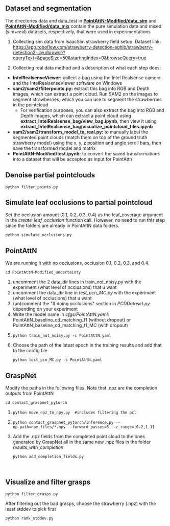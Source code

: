 ## Dataset and segmentation
The directories data and data_test in [**PointAttN-Modified/data_sim**](https://mbzuaiac-my.sharepoint.com/personal/ali_abouzeid_mbzuai_ac_ae/_layouts/15/onedrive.aspx?e=5%3A38880696f9dd4ad9b92df73c8145c0f5&sharingv2=true&fromShare=true&at=9&CT=1739939191678&OR=OWA%2DNT%2DMail&CID=159ec6e8%2Df128%2D6d08%2D7b2e%2Da13bc2d9b57a&clickParams=eyJYLUFwcE5hbWUiOiJNaWNyb3NvZnQgT3V0bG9vayBXZWIgQXBwIiwiWC1BcHBWZXJzaW9uIjoiMjAyNTAyMDYwNzYuMDkiLCJPUyI6IldpbmRvd3MgMTEifQ%3D%3D&cidOR=Client&FolderCTID=0x01200061DDB91AB87ED34E9DF35DE2B429C65D&id=%2Fpersonal%2Fali%5Fabouzeid%5Fmbzuai%5Fac%5Fae%2FDocuments%2Fbags%5Fmalak%2Fdata%5Fsim%2Ezip&parent=%2Fpersonal%2Fali%5Fabouzeid%5Fmbzuai%5Fac%5Fae%2FDocuments%2Fbags%5Fmalak) and [**PointAttN-Modified/data_mix**](https://mbzuaiac-my.sharepoint.com/personal/ali_abouzeid_mbzuai_ac_ae/_layouts/15/onedrive.aspx?e=5%3A38880696f9dd4ad9b92df73c8145c0f5&sharingv2=true&fromShare=true&at=9&CT=1739939191678&OR=OWA%2DNT%2DMail&CID=159ec6e8%2Df128%2D6d08%2D7b2e%2Da13bc2d9b57a&clickParams=eyJYLUFwcE5hbWUiOiJNaWNyb3NvZnQgT3V0bG9vayBXZWIgQXBwIiwiWC1BcHBWZXJzaW9uIjoiMjAyNTAyMDYwNzYuMDkiLCJPUyI6IldpbmRvd3MgMTEifQ%3D%3D&cidOR=Client&FolderCTID=0x01200061DDB91AB87ED34E9DF35DE2B429C65D&id=%2Fpersonal%2Fali%5Fabouzeid%5Fmbzuai%5Fac%5Fae%2FDocuments%2Fbags%5Fmalak%2Fdata%5Fmix%2Ezip&parent=%2Fpersonal%2Fali%5Fabouzeid%5Fmbzuai%5Fac%5Fae%2FDocuments%2Fbags%5Fmalak) contain the pure simulation data and mixed (sim+real) datasets, respectively, that were used in experimentations

1. Collecting sim data from IsaacSim strawberry field setup. Dataset link: https://app.roboflow.com/strawberry-detection-aghjb/strawberry-detection2-iilvu/browse?queryText=&pageSize=50&startingIndex=0&browseQuery=true

2. Collecting real data method and a description of what each step does: 
  - **IntelRealsenseViewer:** collect a bag using the Intel Realsense camera and the IntelRealsenseViewer software on Windows
  - **sam2/sam2/filterpoints.py:** extract this bag into RGB and Depth images, which can extract a point cloud. Run SAM2 on the images to segment strawberries, which you can use to segment the strawberries in the pointcloud
    - For verification purposes, you can also extract the bag into RGB and Depth images, which can extract a point cloud using **extract_IntelRealsense_bag/view_bag.ipynb**, then view it using **extract_IntelRealsense_bag/visualize_pointcloud_files.ipynb**
  - **sam2/sam2/transform_model_to_real.py:** to manually label the segmented point clouds (match them on top of the ground truth strawberry model) using the x, y, z position and angle scroll bars, then save the transformed model and matrix
  - **PointAttN-Modified/test.ipynb:** to convert the saved transformations into a dataset that will be accepted as input for PointAttn 


## Denoise partial pointclouds
```
python filter_points.py
```

## Simulate leaf occlusions to partial pointcloud
Set the occlusion amount (0.1, 0.2, 0.3, 0.4) as the leaf_coverage argument in the _create_leaf_occlusion_ function call.
However, no need to run this step since the folders are already in PointAttN data folders.
```
python simulate_occlusions.py
```

## PointAttN
We are running it with no occlusions, occlusion 0.1, 0.2, 0.3, and 0.4.
```
cd PointAttN-Modified_uncertainty
```
1. uncomment the 2 data_dir lines in train_not_noisy.py with the experiment (what level of occlusions) that u want
2. uncomment the data_dir line in _test_pcn_MC.py_ with the experiment (what level of occlusions) that u want
3. (un)comment the "If doing occlusions" section in _PCDDataset.py_ depending on your experiment
4. Write the model name in _cfgs/PointAttN.yaml_:
     PointAttN_baseline_cd_matching_f1 (without dropout)
   or
     PointAttN_baseline_cd_matching_f1_MC (with dropout)
5. ```
   python train_not_noisy.py -c PointAttN.yaml
   ```
6. Choose the path of the latest epoch in the training results and add that to the config file
   ```
   python test_pcn_MC.py -c PointAttN.yaml
   ```


## GraspNet
Modify the paths in the following files. Note that .npz are the completion outputs from PointAttN
```
cd contact_graspnet_pytorch
```
1. ```
   python move_npz_to_npy.py  #includes filtering the pcl
   ```
2. ```
   python contact_graspnet_pytorch/inference.py --np_path=npy_files/*.npy --forward_passes=5 --z_range=[0.2,1.1]​
   ```
3. Add the .npz fields from the completed point cloud to the ones generated by GraspNet all in the same new .npz files in the folder _results_with_completion_
   ```
   python add_completion_fields.py
   ```

​
## Visualize and filter grasps ​
```
python filter_grasps.py
```
After filtering out the bad grasps, choose the strawberry (.npz) with the least stddev to pick first
```
python rank_stddev.py
```
